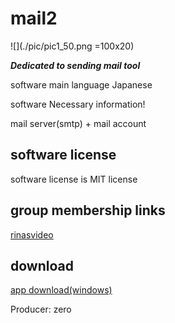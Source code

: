 # mail2

![](./pic/pic1_50.png =100x20)

***Dedicated to sending mail tool***

software main language Japanese 

software Necessary information!

mail server(smtp) + mail account

## software license

software license is MIT license

## group membership links
 
[rinasvideo](https://rinasvideo.web.fc2.com/)

## download

[app download(windows)](mail2.exe)

Producer: zero
